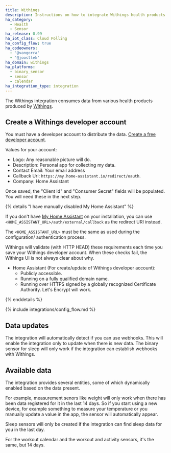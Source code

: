 ```yaml
---
title: Withings
description: Instructions on how to integrate Withings health products within Home Assistant.
ha_category:
  - Health
  - Sensor
ha_release: 0.99
ha_iot_class: Cloud Polling
ha_config_flow: true
ha_codeowners:
  - '@vangorra'
  - '@joostlek'
ha_domain: withings
ha_platforms:
  - binary_sensor
  - sensor
  - calendar
ha_integration_type: integration
---
```


The Withings integration consumes data from various health products produced by [Withings](https://www.withings.com).

## Create a Withings developer account

You must have a developer account to distribute the data. [Create a free developer account](https://account.withings.com/partner/add_oauth2).

Values for your account:

- Logo: Any reasonable picture will do.
- Description: Personal app for collecting my data.
- Contact Email: Your email address
- Callback Uri: `https://my.home-assistant.io/redirect/oauth`.
- Company: Home Assistant

Once saved, the "Client Id" and "Consumer Secret" fields will be populated. You will need these in the next step.

{% details "I have manually disabled My Home Assistant" %}

If you don't have [My Home Assistant](/integrations/my) on your installation,
you can use `<HOME_ASSISTANT_URL>/auth/external/callback` as the redirect URI
instead.

The `<HOME_ASSISTANT_URL>` must be the same as used during the configuration/
authentication process.

Withings will validate (with HTTP HEAD) these requirements each time you save your Withings developer account. When these checks fail, the Withings UI is not always clear about why.

- Home Assistant (For create/update of Withings developer account):
    - Publicly accessible.
    - Running on a fully qualified domain name.
    - Running over HTTPS signed by a globally recognized Certificate Authority. Let's Encrypt will work.

{% enddetails %}

{% include integrations/config_flow.md %}

## Data updates

The integration will automatically detect if you can use webhooks. This will enable the integration only to update when there is new data.
The binary sensor for sleep will only work if the integration can establish webhooks with Withings.

## Available data

The integration provides several entities, some of which dynamically enabled based on the data present.

For example, measurement senors like weight will only work when there has been data registered for it in the last 14 days. So if you start using a new device, for example something to measure your temperature or you manually update a value in the app, the sensor will automatically appear.

Sleep sensors will only be created if the integration can find sleep data for you in the last day.

For the workout calendar and the workout and activity sensors, it's the same, but 14 days.

